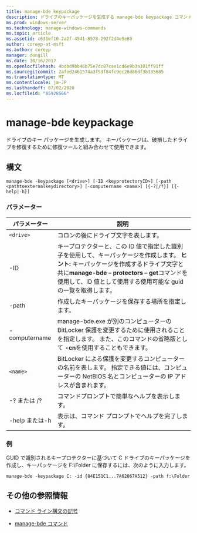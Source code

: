 ```yaml
---
title: manage-bde keypackage
description: ドライブのキーパッケージを生成する manage-bde keypackage コマンドのリファレンス記事です。
ms.prod: windows-server
ms.technology: manage-windows-commands
ms.topic: article
ms.assetid: c631ef10-2a2f-4541-8578-292f2d4e9e80
author: coreyp-at-msft
ms.author: coreyp
manager: dongill
ms.date: 10/16/2017
ms.openlocfilehash: 4bdbd9bb46b75e7dc87cae1cd6e9b3a101ff91ff
ms.sourcegitcommit: 2afed2461574a3f53f84fc9ec28d86df3b335685
ms.translationtype: MT
ms.contentlocale: ja-JP
ms.lasthandoff: 07/02/2020
ms.locfileid: "85928566"
---
```

# <a name="manage-bde-keypackage"></a>manage-bde keypackage

ドライブのキー パッケージを生成します。 キーパッケージは、破損したドライブを修復するために修復ツールと組み合わせて使用できます。

## <a name="syntax"></a>構文

```
manage-bde -keypackage [<drive>] [-ID <keyprotectoryID>] [-path <pathtoexternalkeydirectory>] [-computername <name>] [{-?|/?}] [{-help|-h}]
```

### <a name="parameters"></a>パラメーター

| パラメーター | 説明 |
| --------- | ----------- |
| `<drive>` | コロンの後にドライブ文字を表します。 |
| -ID | キープロテクターと、この ID 値で指定した識別子を使用して、キーパッケージを作成します。 **ヒント:** キーパッケージを作成するドライブ文字と共に**manage-bde – protectors – get**コマンドを使用して、ID 値として使用する使用可能な guid の一覧を取得します。 |
| -path | 作成したキーパッケージを保存する場所を指定します。 |
| -computername | manage-bde.exe が別のコンピューターの BitLocker 保護を変更するために使用されることを指定します。 また、このコマンドの省略版として **-cn**を使用することもできます。 |
| `<name>` | BitLocker による保護を変更するコンピューターの名前を表します。 指定できる値には、コンピューターの NetBIOS 名とコンピューターの IP アドレスが含まれます。 |
| -? または /? | コマンドプロンプトで簡単なヘルプを表示します。 |
| -help または-h | 表示は、コマンド プロンプトでヘルプを完了します。 |

### <a name="examples"></a>例

GUID で識別されるキープロテクターに基づいて C ドライブのキーパッケージを作成し、キーパッケージを F:\Folder に保存するには、次のように入力します。

```
manage-bde -keypackage C: -id {84E151C1...7A62067A512} -path f:\Folder
```

## <a name="additional-references"></a>その他の参照情報

- [コマンド ライン構文の記号](command-line-syntax-key.md)

- [manage-bde コマンド](manage-bde.md)
